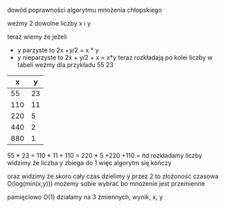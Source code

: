 dowód poprawności algorytmu mnożenia chłopskiego


weźmy 2 dowolne liczby x i y

teraz wiemy że jeżeli
 - y parzyste to 2x +y/2 = x \* y
 - y nieparzyste to 2x + y/2 + x = x\*y
teraz rozkładają po kolei liczby w tabeli
weźmy dla przykładu 55 23


| x   | y   |
| --- | --- |
| 55  | 23  |
| 110 | 11  |
| 220 | 5   |
| 440 | 2   |
| 880 | 1   |
55 \* 23 = 110 \* 11 + 110 = 220 \* 5 +220 +110 = itd rozkładamy liczby
widzimy że liczba y zbiega do 1 więc algorytm się kończy

oraz widzimy że skoro cały czas dzielimy y przez 2 to złożoność czasowa O(log(min(x,y))) możemy sobie wybrać bo mnożenie jest przemienne

pamięciowo O(1) działamy na 3 zmiennych, wynik, x, y
